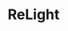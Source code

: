 ---
title: "ReLight"
layout: page
nav_order: 13
parent: "iMMERSE: Ultimate"
grand_parent: Shader Repositories
---